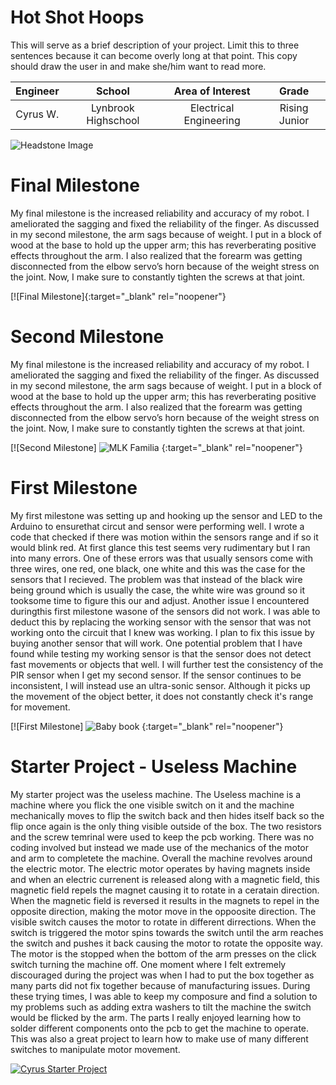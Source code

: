 ﻿# Hot Shot Hoops
This will serve as a brief description of your project. Limit this to three sentences because it can become overly long at that point. This copy should draw the user in and make she/him want to read more.

| **Engineer** | **School** | **Area of Interest** | **Grade** |
|:--:|:--:|:--:|:--:|
| Cyrus W. | Lynbrook Highschool | Electrical Engineering | Rising Junior|

![Headstone Image](https://bluestampengineering.com/wp-content/uploads/2016/05/improve.jpg)
  
# Final Milestone
My final milestone is the increased reliability and accuracy of my robot. I ameliorated the sagging and fixed the reliability of the finger. As discussed in my second milestone, the arm sags because of weight. I put in a block of wood at the base to hold up the upper arm; this has reverberating positive effects throughout the arm. I also realized that the forearm was getting disconnected from the elbow servo’s horn because of the weight stress on the joint. Now, I make sure to constantly tighten the screws at that joint. 

[![Final Milestone]{:target="_blank" rel="noopener"}

# Second Milestone
My final milestone is the increased reliability and accuracy of my robot. I ameliorated the sagging and fixed the reliability of the finger. As discussed in my second milestone, the arm sags because of weight. I put in a block of wood at the base to hold up the upper arm; this has reverberating positive effects throughout the arm. I also realized that the forearm was getting disconnected from the elbow servo’s horn because of the weight stress on the joint. Now, I make sure to constantly tighten the screws at that joint.

[![Second Milestone]
![MLK Familia](https://user-images.githubusercontent.com/108291620/176758758-929e52b3-f6d7-48a0-b4e0-ab482787cfec.jpg)
{:target="_blank" rel="noopener"}

# First Milestone
My first milestone was setting up and hooking up the sensor and LED to the Arduino to ensurethat circut and sensor were performing well. I wrote a code that checked if there was motion within the sensors range and if so it would blink red. At first glance this test seems very rudimentary but I ran into many errors. One of these errors was that usually sensors come with three wires, one red, one black, one white and this was the case for the sensors that I recieved. The problem was that instead of the black wire being ground which is usually the case, the white wire was ground so it tooksome time to figure this our and adjust. Another issue I encountered duringthis first milestone wasone of the sensors did not work. I was able to deduct this by replacing the working sensor with the sensor that was not working onto the circuit that I knew was working. I plan to fix this issue by buying another sensor that will work. One potential problem that I have found while testing my working sensor is that the sensor does not detect fast movements or objects that well. I will further test the consistency of the PIR sensor when I get my second sensor. If the sensor continues to be inconsistent, I will instead use an ultra-sonic sensor. Although it picks up the movement of the object better, it does not constantly check it's range for movement.

[![First Milestone]
![Baby book](https://user-images.githubusercontent.com/108291620/176758708-08db36c7-6fff-48d1-b6c7-3bc36e4b37d2.jpg)
{:target="_blank" rel="noopener"}

# Starter Project - Useless Machine
My starter project was the useless machine. The Useless machine is a machine where you flick the one visible switch on it and the machine mechanically moves to flip the switch back and then hides itself back so the flip once again is the only thing visible outside of the box. The two resistors and the screw temrinal were used to keep the pcb working. There was no coding involved but instead we made use of the mechanics of the motor and arm to completete the machine. Overall the machine revolves around the electric motor. The electric motor operates by having magnets inside and when an electric currenent is released along with a magnetic field, this magnetic field repels the magnet causing it to rotate in a ceratain direction. When the magnetic field is reversed it results in the magnets to repel in the opposite direction, making the motor move in the oppoosite direction. The visible switch causes the motor to rotate in different dirrections. When the switch is triggered the motor spins towards the switch until the arm reaches the switch and pushes it back causing the motor to rotate the opposite way. The motor is the stopped when the bottom of the arm presses on the click switch turning the machine off. One moment where I felt extremely discouraged during the project was when I had to put the box together as many parts did not fix together because of manufacturing issues. During these trying times, I was able to keep my composure and find a solution to my problems such as adding extra washers to tilt the machine the switch would be flicked by the arm. The parts I really enjoyed learning how to solder different components onto the pcb to get the machine to operate. This was also a great project to learn how to make use of many different switches to manipulate motor movement.

[![Cyrus Starter Project](https://res.cloudinary.com/marcomontalbano/image/upload/v1656718172/video_to_markdown/images/youtube--nuEwtelOBq0-c05b58ac6eb4c4700831b2b3070cd403.jpg)](https://www.youtube.com/watch?v=nuEwtelOBq0 "Cyrus Starter Project")
